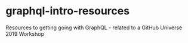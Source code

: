 # graphql-intro-resources
Resources to getting going with GraphQL - related to a GitHub Universe 2019 Workshop
